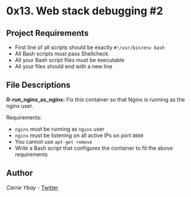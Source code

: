 # 0x13. Web stack debugging #2
## Project Requirements
- First line of all scripts should be exactly `#!/usr/bin/env bash`
- All Bash scripts must pass Shellcheck
- All your Bash script files must be executable
- All your files should end with a new line

## File Descriptions
**0-run_nginx_as_nginx:**
Fix this container so that Nginx is running as the nginx user.

Requirements:
- `nginx` must be running as `nginx` user
- `nginx` must be listening on all active IPs on port `8080`
- You cannot use `apt-get remove`
- Write a Bash script that configures the container to fit the above requirements

## Author
*Carrie Ybay* - [Twitter](http://twitter.com/hicarrie_)
